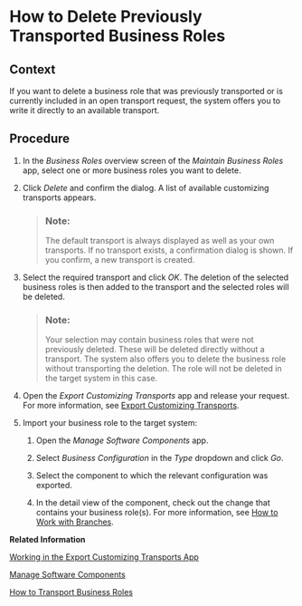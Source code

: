 <!-- loiobd7e0f625f6a481bbef0f51261402f26 -->

# How to Delete Previously Transported Business Roles



## Context

If you want to delete a business role that was previously transported or is currently included in an open transport request, the system offers you to write it directly to an available transport.



## Procedure

1.  In the *Business Roles* overview screen of the *Maintain Business Roles* app, select one or more business roles you want to delete.

2.  Click *Delete* and confirm the dialog. A list of available customizing transports appears.

    > ### Note:  
    > The default transport is always displayed as well as your own transports. If no transport exists, a confirmation dialog is shown. If you confirm, a new transport is created.

3.  Select the required transport and click *OK*. The deletion of the selected business roles is then added to the transport and the selected roles will be deleted.

    > ### Note:  
    > Your selection may contain business roles that were not previously deleted. These will be deleted directly without a transport. The system also offers you to delete the business role without transporting the deletion. The role will not be deleted in the target system in this case.

4.  Open the *Export Customizing Transports* app and release your request. For more information, see [Export Customizing Transports](export-customizing-transports-a772a0f.md).

5.  Import your business role to the target system:

    1.  Open the *Manage Software Components* app.

    2.  Select *Business Configuration* in the *Type* dropdown and click *Go*.

    3.  Select the component to which the relevant configuration was exported.

    4.  In the detail view of the component, check out the change that contains your business role\(s\). For more information, see [How to Work with Branches](https://help.sap.com/products/BTP/65de2977205c403bbc107264b8eccf4b/6b2f0bfc14cb47ef888f01784c92e1bf.html?version=Cloud).



**Related Information**  


 <?sap-ot O2O class="- topic/link " href="fa7366c3888848bd94566104ac52e627.xml" text="" desc="" xtrc="link:1" xtrf="file:/home/builder/src/dita-all/jjq1673438782153/loio2080d0faf9d84ce6aa14caa4caa32935_en-US/src/content/localization/en-us/bd7e0f625f6a481bbef0f51261402f26.xml" output-class="" outputTopicFile="file:/home/builder/tp.net.sf.dita-ot/2.3/plugins/com.elovirta.dita.markdown_1.3.0/xsl/dita2markdownImpl.xsl" ?> 

[Working in the Export Customizing Transports App](working-in-the-export-customizing-transports-app-cc16fd0.md "Find out how to create, release, or merge customizing requests using the Export Customizing Transports app.")

[Manage Software Components](https://help.sap.com/products/BTP/65de2977205c403bbc107264b8eccf4b/3dcf76a072c9450eb46b99db947dab46.html?version=Cloud)

[How to Transport Business Roles](how-to-transport-business-roles-ddc2ef2.md "")

